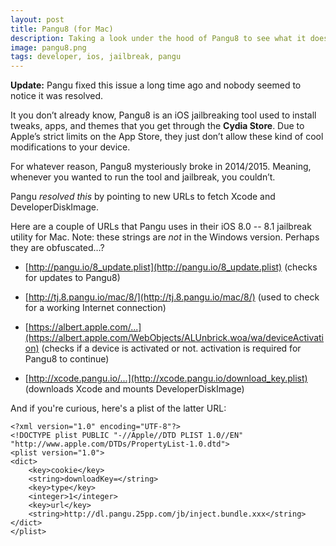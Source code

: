```yaml
---
layout: post
title: Pangu8 (for Mac)
description: Taking a look under the hood of Pangu8 to see what it does.
image: pangu8.png
tags: developer, ios, jailbreak, pangu
---
```


**Update:** Pangu fixed this issue a long time ago and nobody seemed to notice it was resolved.

It you don’t already know, Pangu8 is an iOS jailbreaking tool used to install tweaks, apps, and themes that you get through the **Cydia Store**. Due to Apple’s strict limits on the App Store, they just don’t allow these kind of cool modifications to your device.

For whatever reason, Pangu8 mysteriously broke in 2014/2015. Meaning, whenever you wanted to run the tool and jailbreak, you couldn’t.

<null></null>

Pangu *resolved this* by pointing to new URLs to fetch Xcode and DeveloperDiskImage.

Here are a couple of URLs that Pangu uses in their iOS 8.0 -- 8.1 jailbreak utility for Mac. Note: these strings are *not* in the Windows version. Perhaps they are obfuscated…?

- [http://pangu.io/8_update.plist](http://pangu.io/8_update.plist) (checks for updates to Pangu8)

- [http://tj.8.pangu.io/mac/8/](http://tj.8.pangu.io/mac/8/) (used to check for a working Internet connection)

- [https://albert.apple.com/...](https://albert.apple.com/WebObjects/ALUnbrick.woa/wa/deviceActivation) (checks if a device is activated or not. activation is required for Pangu8 to continue)

- [http://xcode.pangu.io/...](http://xcode.pangu.io/download_key.plist) (downloads Xcode and mounts DeveloperDiskImage)

And if you're curious, here's a plist of the latter URL:

```
<?xml version="1.0" encoding="UTF-8"?>
<!DOCTYPE plist PUBLIC "-//Apple//DTD PLIST 1.0//EN" "http://www.apple.com/DTDs/PropertyList-1.0.dtd">
<plist version="1.0">
<dict>
	<key>cookie</key>
	<string>downloadKey=</string>
	<key>type</key>
	<integer>1</integer>
	<key>url</key>
	<string>http://dl.pangu.25pp.com/jb/inject.bundle.xxx</string>
</dict>
</plist>
```
